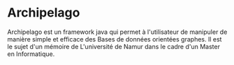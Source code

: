 # Archipelago
Archipelago est un framework java qui permet à l'utilisateur de manipuler de manière simple et efficace des Bases de données orientées graphes.
Il est le sujet d'un mémoire de L'université de Namur dans le cadre d'un Master en Informatique.
